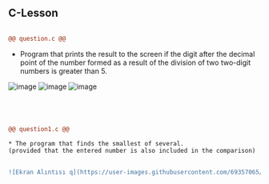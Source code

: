 ## C-Lesson

```diff

@@ question.c @@
```
 * Program that prints the result to the screen if the digit after the decimal point of the number formed as a result of the division of two two-digit numbers is greater than 5.



![image](https://user-images.githubusercontent.com/69357065/140413102-71914a05-4128-4435-9a7e-9bc5b88dc598.png)
![image](https://user-images.githubusercontent.com/69357065/140412298-c09501c3-a518-44a4-b609-2fb72601628a.png)
![image](https://user-images.githubusercontent.com/69357065/140412767-606fd9aa-b5b4-4fdf-b775-c17f1d27cc8f.png)


```diff




@@ question1.c @@

* The program that finds the smallest of several. 
(provided that the entered number is also included in the comparison)


![Ekran Alıntısı q](https://user-images.githubusercontent.com/69357065/141339397-638b14fc-e574-4bc4-81cb-1b55ab196e69.JPG)


```
